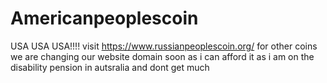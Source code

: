 # Americanpeoplescoin
USA USA USA!!!!
visit https://www.russianpeoplescoin.org/ for other coins we are changing our website domain soon as i can afford it as i am on the disability pension in autsralia and dont get much

